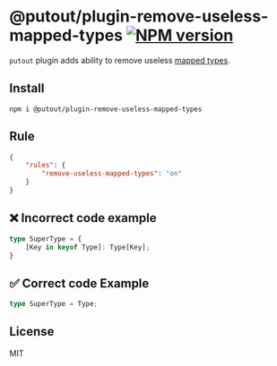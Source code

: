 # @putout/plugin-remove-useless-mapped-types [![NPM version][NPMIMGURL]][NPMURL]

[NPMIMGURL]: https://img.shields.io/npm/v/@putout/plugin-remove-useless-mapped-types.svg?style=flat&longCache=true
[NPMURL]: https://npmjs.org/package/@putout/plugin-remove-useless-mapped-types "npm"

`putout` plugin adds ability to remove useless [mapped types](https://www.typescriptlang.org/docs/handbook/2/mapped-types.html).

## Install

```
npm i @putout/plugin-remove-useless-mapped-types
```

## Rule

```json
{
    "rules": {
        "remove-useless-mapped-types": "on"
    }
}
```

## ❌ Incorrect code example

```ts
type SuperType = {
    [Key in keyof Type]: Type[Key];
}
```

## ✅ Correct code Example

```ts
type SuperType = Type;
```

## License

MIT
